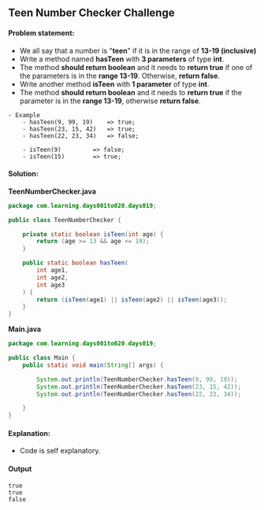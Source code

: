 Teen Number Checker Challenge
--

#### Problem statement:

- We all say that a number is "**teen**" if it is in the range of **13-19 (inclusive)**
- Write a method named **hasTeen** with **3 parameters** of type **int**.
- The method **should return boolean** and it needs to **return true** if one of the parameters is in the **range 13-19**. Otherwise, **return false**.
- Write another method **isTeen** with **1 parameter** of type **int**.
- The method **should return boolean** and it needs to **return true** if the parameter is in the **range 13-19**, otherwise **return false**.

```
- Example
    - hasTeen(9, 99, 19) 	=> true;
    - hasTeen(23, 15, 42) 	=> true;
    - hasTeen(22, 23, 34) 	=> false;
    	
    - isTeen(9)			=> false;
    - isTeen(15)		=> true;
```

#### Solution:
**TeenNumberChecker.java**
```java
package com.learning.days001to020.days019;

public class TeenNumberChecker {

    private static boolean isTeen(int age) {
        return (age >= 13 && age <= 19);
    }

    public static boolean hasTeen(
        int age1,
        int age2,
        int age3
    ) {
        return (isTeen(age1) || isTeen(age2) || isTeen(age3));
    }
}
```
**Main.java**
```java
package com.learning.days001to020.days019;

public class Main {
    public static void main(String[] args) {

        System.out.println(TeenNumberChecker.hasTeen(9, 99, 19));
        System.out.println(TeenNumberChecker.hasTeen(23, 15, 42));
        System.out.println(TeenNumberChecker.hasTeen(22, 23, 34));

    }
}
```

#### Explanation:

- Code is self explanatory.
 
 #### Output
 ```
true
true
false
```